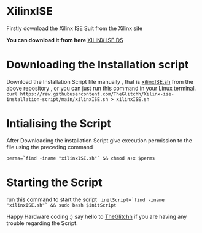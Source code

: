 # XilinxISE

Firstly download the Xilinx ISE Suit from the Xilinx site

**You can download it from here** [XILINX ISE DS](https://www.xilinx.com/member/forms/download/xef.html?filename=Xilinx_ISE_DS_Lin_14.7_1015_1.tar)

# Downloading the Installation script
Download the Installation Script file manually , that is [xilinxISE.sh](https://github.com/TheGlitchh/Xilinx-ise-installation-script/blob/main/xilinxISE.sh)
from the above repository , or you can just run this command in your Linux terminal.
```curl https://raw.githubusercontent.com/TheGlitchh/Xilinx-ise-installation-script/main/xilinxISE.sh > xilinxISE.sh```

# Intialising the Script

After Downloading the installation Script
give execution permission to the file using the preceding command

```perms=`find -iname "xilinxISE.sh"` && chmod a+x $perms```

# Starting the Script

run this command to start the script
``` initScript=`find -iname "xilinxISE.sh"` && sudo bash $initScript```

Happy Hardware coding :) say hello to [TheGlitchh](wa.me/+919366855940) if you are having any trouble regarding the Script.
